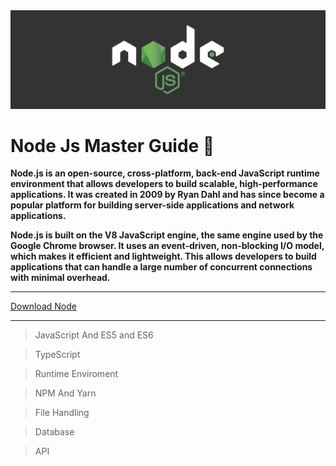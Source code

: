 <img src="./node.png" bgcolor="teal">

# Node Js Master Guide  🥇

**Node.js is an open-source, cross-platform, back-end JavaScript runtime environment that allows developers to build scalable, high-performance applications. It was created in 2009 by Ryan Dahl and has since become a popular platform for building server-side applications and network applications.**

**Node.js is built on the V8 JavaScript engine, the same engine used by the Google Chrome browser. It uses an event-driven, non-blocking I/O model, which makes it efficient and lightweight. This allows developers to build applications that can handle a large number of concurrent connections with minimal overhead.**

<hr>

<a href="https://nodejs.org/dist/v18.16.0/node-v18.16.0-x64.msi">Download Node</a>

<hr>

> JavaScript And ES5 and ES6

> TypeScript

> Runtime Enviroment

> NPM And Yarn

> File Handling

> Database

> API


